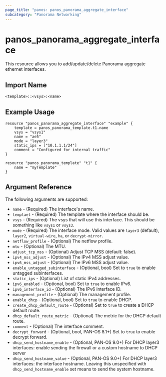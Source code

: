 ```yaml
---
page_title: "panos: panos_panorama_aggregate_interface"
subcategory: "Panorama Networking"
---
```


# panos_panorama_aggregate_interface

This resource allows you to add/update/delete Panorama aggregate ethernet interfaces.


## Import Name

```
<template>::<vsys>:<name>
```


## Example Usage

```hcl
resource "panos_panorama_aggregate_interface" "example" {
    template = panos_panorama_template.t1.name
    vsys = "vsys1"
    name = "ae5"
    mode = "layer3"
    static_ips = ["10.1.1.1/24"]
    comment = "Configured for internal traffic"
}

resource "panos_panorama_template" "t1" {
    name = "myTemplate"
}
```

## Argument Reference

The following arguments are supported:

* `name` - (Required) The interface's name.
* `templaet` - (Required) The template where the interface should be.
* `vsys` - (Required) The vsys that will use this interface.  This should be
  something like `vsys1` or `vsys3`.
* `mode` - (Required) The interface mode.  Valid values are `layer3` (default),
  `layer2`, `virtual-wire`, `ha`, or `decrypt-mirror`.
* `netflow_profile` - (Optional) The netflow profile.
* `mtu` - (Optional) The MTU.
* `adjust_tcp_mss` - (Optional) Adjust TCP MSS (default: false).
* `ipv4_mss_adjust` - (Optional) The IPv4 MSS adjust value.
* `ipv6_mss_adjust` - (Optional) The IPv6 MSS adjust value.
* `enable_untagged_subinterface` - (Optional, bool) Set to `true` to enable
  untagged subinterfaces.
* `static_ips` - (Optional) List of static IPv4 addresses.
* `ipv6_enabled` - (Optional, bool) Set to `true` to enable IPv6.
* `ipv6_interface_id` - (Optional) The IPv6 interface ID.
* `management_profile` - (Optional) The management profile.
* `enable_dhcp` - (Optional, bool) Set to `true` to enable DHCP.
* `create_dhcp_default_route` - (Optional) Set to `true` to create a DHCP
  default route.
* `dhcp_default_route_metric` - (Optional) The metric for the DHCP default
  route.
* `comment` - (Optional) The interface comment.
* `decrypt_forward` - (Optional, bool, PAN-OS 8.1+) Set to `true` to enable decrypt forward.
* `dhcp_send_hostname_enable` - (Optional, PAN-OS 9.0+) For DHCP layer3 interfaces:
  enable sending the firewall or a custom hostname to DHCP server
* `dhcp_send_hostname_value` - (Optional, PAN-OS 9.0+) For DHCP layer3 interfaces:
  the interface hostname.  Leaving this unspecified with `dhcp_send_hostname_enable`
  set means to send the system hostname.
